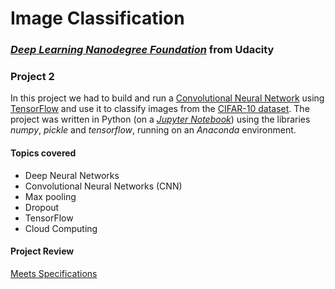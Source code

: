 #  Image Classification

### [_**Deep Learning Nanodegree Foundation**_](https://www.udacity.com/course/deep-learning-nanodegree-foundation--nd101) from Udacity

### **Project 2**

In this project we had to build and run a [Convolutional Neural Network](https://en.wikipedia.org/wiki/Convolutional_neural_network) using [TensorFlow](https://www.tensorflow.org/) and use it to classify images from the [CIFAR-10 dataset](https://www.cs.toronto.edu/~kriz/cifar.html). The project was written in Python (on a [_Jupyter Notebook_](https://github.com/HaraldoFilho/DLND-image-classification/blob/master/dlnd_image_classification.ipynb)) using the libraries _numpy_, _pickle_ and _tensorflow_, running on an _Anaconda_ environment.

#### Topics covered

- Deep Neural Networks
- Convolutional Neural Networks (CNN)
- Max pooling
- Dropout
- TensorFlow
- Cloud Computing

#### Project Review

[Meets Specifications](https://review.udacity.com/#!/reviews/395739/shared)
